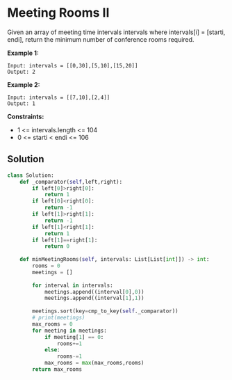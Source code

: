 <h1>Meeting Rooms II</h1>

<p>
Given an array of meeting time intervals intervals where intervals[i] = [starti, endi], return the minimum number of conference rooms required.

<b>Example 1:</b>

    Input: intervals = [[0,30],[5,10],[15,20]]
    Output: 2
    
<b>Example 2:</b>

    Input: intervals = [[7,10],[2,4]]
    Output: 1

<b>Constraints:</b>

- 1 <= intervals.length <= 104
- 0 <= starti < endi <= 106

<h2>Solution</h2>

```python
class Solution:
    def _comparator(self,left,right):
        if left[0]>right[0]:
            return 1
        if left[0]<right[0]:
            return -1
        if left[1]>right[1]:
            return -1
        if left[1]<right[1]:
            return 1
        if left[1]==right[1]:
            return 0
        
    def minMeetingRooms(self, intervals: List[List[int]]) -> int:
        rooms = 0
        meetings = []
        
        for interval in intervals:
            meetings.append((interval[0],0))
            meetings.append((interval[1],1))
        
        meetings.sort(key=cmp_to_key(self._comparator))
        # print(meetings)
        max_rooms = 0
        for meeting in meetings:
            if meeting[1] == 0:
                rooms+=1
            else:
                rooms-=1
            max_rooms = max(max_rooms,rooms)
        return max_rooms
```
